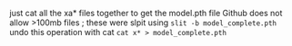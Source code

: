 just cat all the xa* files together to get the model.pth file
Github does not allow >100mb files ; these were slpit using `slit -b model_complete.pth`
undo this operation with cat `cat x* > model_complete.pth`
